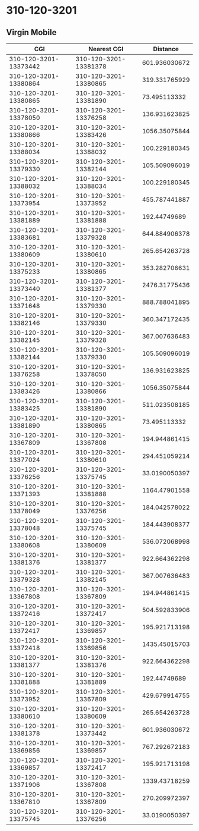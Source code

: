 # 310-120-3201
## Virgin Mobile


| CGI | Nearest CGI | Distance |
|-----|-------------|----------|
| 310-120-3201-13373442 | 310-120-3201-13381378 | 601.936030672 |
| 310-120-3201-13380864 | 310-120-3201-13380865 | 319.331765929 |
| 310-120-3201-13380865 | 310-120-3201-13381890 | 73.495113332 |
| 310-120-3201-13378050 | 310-120-3201-13376258 | 136.931623825 |
| 310-120-3201-13380866 | 310-120-3201-13383426 | 1056.35075844 |
| 310-120-3201-13388034 | 310-120-3201-13388032 | 100.229180345 |
| 310-120-3201-13379330 | 310-120-3201-13382144 | 105.509096019 |
| 310-120-3201-13388032 | 310-120-3201-13388034 | 100.229180345 |
| 310-120-3201-13373954 | 310-120-3201-13373952 | 455.787441887 |
| 310-120-3201-13381889 | 310-120-3201-13381888 | 192.44749689 |
| 310-120-3201-13383681 | 310-120-3201-13379328 | 644.884906378 |
| 310-120-3201-13380609 | 310-120-3201-13380610 | 265.654263728 |
| 310-120-3201-13375233 | 310-120-3201-13380865 | 353.282706631 |
| 310-120-3201-13373440 | 310-120-3201-13381377 | 2476.31775436 |
| 310-120-3201-13371648 | 310-120-3201-13379330 | 888.788041895 |
| 310-120-3201-13382146 | 310-120-3201-13379330 | 360.347172435 |
| 310-120-3201-13382145 | 310-120-3201-13379328 | 367.007636483 |
| 310-120-3201-13382144 | 310-120-3201-13379330 | 105.509096019 |
| 310-120-3201-13376258 | 310-120-3201-13378050 | 136.931623825 |
| 310-120-3201-13383426 | 310-120-3201-13380866 | 1056.35075844 |
| 310-120-3201-13383425 | 310-120-3201-13381890 | 511.023508185 |
| 310-120-3201-13381890 | 310-120-3201-13380865 | 73.495113332 |
| 310-120-3201-13367809 | 310-120-3201-13367808 | 194.944861415 |
| 310-120-3201-13377024 | 310-120-3201-13380610 | 294.451059214 |
| 310-120-3201-13376256 | 310-120-3201-13375745 | 33.0190050397 |
| 310-120-3201-13371393 | 310-120-3201-13381888 | 1164.47901558 |
| 310-120-3201-13378049 | 310-120-3201-13376256 | 184.042578022 |
| 310-120-3201-13378048 | 310-120-3201-13375745 | 184.443908377 |
| 310-120-3201-13380608 | 310-120-3201-13380609 | 536.072068998 |
| 310-120-3201-13381376 | 310-120-3201-13381377 | 922.664362298 |
| 310-120-3201-13379328 | 310-120-3201-13382145 | 367.007636483 |
| 310-120-3201-13367808 | 310-120-3201-13367809 | 194.944861415 |
| 310-120-3201-13372416 | 310-120-3201-13372417 | 504.592833906 |
| 310-120-3201-13372417 | 310-120-3201-13369857 | 195.921713198 |
| 310-120-3201-13372418 | 310-120-3201-13369856 | 1435.45015703 |
| 310-120-3201-13381377 | 310-120-3201-13381376 | 922.664362298 |
| 310-120-3201-13381888 | 310-120-3201-13381889 | 192.44749689 |
| 310-120-3201-13373952 | 310-120-3201-13367809 | 429.679914755 |
| 310-120-3201-13380610 | 310-120-3201-13380609 | 265.654263728 |
| 310-120-3201-13381378 | 310-120-3201-13373442 | 601.936030672 |
| 310-120-3201-13369856 | 310-120-3201-13369857 | 767.292672183 |
| 310-120-3201-13369857 | 310-120-3201-13372417 | 195.921713198 |
| 310-120-3201-13371906 | 310-120-3201-13367808 | 1339.43718259 |
| 310-120-3201-13367810 | 310-120-3201-13367809 | 270.209972397 |
| 310-120-3201-13375745 | 310-120-3201-13376256 | 33.0190050397 |
